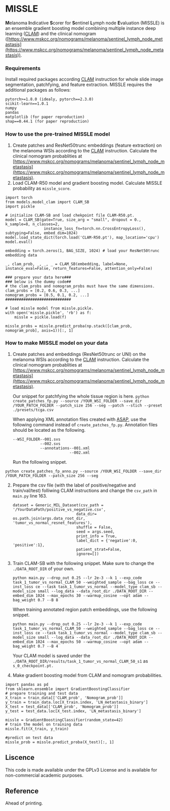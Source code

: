 # **MISSLE**

**M**elanoma **I**ndicative **S**corer for **S**entinel **L**ymph node **E**valuation (MISSLE) is an ensemble gradient boosting model combining multiple instance deep learning ([CLAM](https://github.com/mahmoodlab/CLAM/tree/master)) and the clinical nomogram ([https://www.mskcc.org/nomograms/melanoma/sentinel_lymph_node_metastasis](https://www.mskcc.org/nomograms/melanoma/sentinel_lymph_node_metastasis)). 

### Requirements

Install required packages according [CLAM](https://github.com/mahmoodlab/CLAM/tree/master) instruction for whole slide image segmentation, patchfying, and feature extraction. MISSLE requires the additional packages as follows:

```
pytorch>=1.8.0 (idealy, pytorch==2.3.0)
scikit-learn==1.0.1
numpy
pandas
matplotlib (for paper reproduction)
shap==0.44.1 (for paper reproduction)
```

### How to use the pre-trained MISSLE model

1. Create patches and ResNet50trunc embeddings (feature extraction) on the melanoma WSIs according to the [CLAM](https://github.com/mahmoodlab/CLAM/tree/master) instruction. Calculate the clinical nomogram probablities at [https://www.mskcc.org/nomograms/melanoma/sentinel_lymph_node_metastasis](https://www.mskcc.org/nomograms/melanoma/sentinel_lymph_node_metastasis).
2. Load CLAM-R50 model and gradient boosting model. Calculate MISSLE probability as `missle_score`.

```
import torch
from models.model_clam import CLAM_SB
import pickle

# initialize CLAM-SB and load chekpoint file CLAM-R50.pt.
model = CLAM_SB(gate=True, size_arg = "small", dropout = 0., k_sample=8, n_classes=2,
                 instance_loss_fn=torch.nn.CrossEntropyLoss(), subtyping=False, embed_dim=1024)
model.load_state_dict(torch.load('CLAM-R50.pt'), map_location='cpu')
model.eval()

embedding = torch.zeros(1, BAG_SIZE, 1024) # load your ResNet50trunc embedding data

_, clam_prob, _, _, _ = CLAM_SB(embedding, label=None, instance_eval=False, return_features=False, attention_only=False)

### prepare your data here###
### below is the dummy code##
# the clam_probs and nomogram_probs must have the same dimensions.
clam_probs = [0.2, 0.6, 0.3, ...]
nomogram_probs = [0.5, 0.1, 0.2, ...]
#############################

# load missle model from missle.pickle.
with open('missle.pickle', 'rb') as f:
    missle = pickle.load(f)

missle_probs = missle.predict_proba(np.stack([clam_prob, nomogram_prob], axis=1))[:, 1]
```

### How to make MISSLE model on your data

1. Create patches and embeddings (ResNet50trunc or UNI) on the melanoma WSIs according to the [CLAM](https://github.com/mahmoodlab/CLAM/tree/master) instruction. Calculate the clinical nomogram probablities at [https://www.mskcc.org/nomograms/melanoma/sentinel_lymph_node_metastasis](https://www.mskcc.org/nomograms/melanoma/sentinel_lymph_node_metastasis).

   Our snippet for patchfying the whole tissue region is here.
   `python create_patches_fp.py --source /YOUR_WSI_FOLDER --save_dir /YOUR_PATCH_FOLDER --patch_size 256 --seg --patch --stich --preset ./presets/tcga.csv`

   When applying XML annotation files created with [ASAP](https://github.com/computationalpathologygroup/ASAP), use the following command instead of `create_patches_fp.py`. Annotation files should be located as the following.

   ```
   --WSI_FOLDER--001.svs
               --002.svs
               --annotations--001.xml
                            --002.xml
   ```

    Run the following snippet.

`python create_patches_fp_anno.py --source /YOUR_WSI_FOLDER --save_dir /YOUR_PATCH_FOLDER --patch_size 256 --seg`

2. Prepare the csv file (with the label of positive/negative and train/val/test) folliwing CLAM instructions and change the `csv_path` in `main.py` line 163.

   ```
   dataset = Generic_MIL_Dataset(csv_path = '/YourDataPath/positive_vs_negative.csv',
                               data_dir= os.path.join(args.data_root_dir, 'tumor_vs_normal_resnet_features'),
                               shuffle = False, 
                               seed = args.seed, 
                               print_info = True,
                               label_dict = {'negative':0, 'positive':1},
                               patient_strat=False,
                               ignore=[])
   ```
3. Train CLAM-SB with the following snippet. Make sure to change the `./DATA_ROOT_DIR` of your own.

   `python main.py --drop_out 0.25 --lr 2e-3 --k 1 --exp_code task_1_tumor_vs_normal_CLAM_50 --weighted_sample --bag_loss ce --inst_loss ce --task task_1_tumor_vs_normal --model_type clam_sb --model_size small --log_data --data_root_dir ./DATA_ROOT_DIR --embed_dim 1024 --max_epochs 30 --warmup_cosine -—opt adam --bag_weight 0.7 --B 8`

   When training annotated region patch embeddings, use the following snippet.

   `python main.py --drop_out 0.25 --lr 2e-3 --k 1 --exp_code task_1_tumor_vs_normal_CLAM_50 --weighted_sample --bag_loss ce --inst_loss ce --task task_1_tumor_vs_normal --model_type clam_sb --model_size small --log_data --data_root_dir ./DATA_ROOT_DIR --embed_dim 1024 --max_epochs 50 --warmup_cosine -—opt adam --bag_weight 0.7 --B 4`

   Your CLAM model is saved under the `./DATA_ROOT_DIR/results/task_1_tumor_vs_normal_CLAM_50_s1` as `s_0_checkpoint.pt.`
4. Make gradient boosting model from CLAM and nomogram probabilities.

```
import pandas as pd
from sklearn.ensemble import GradientBoostingClassifier
# prepare training and test data
X_train = train_data[['CLAM_prob', 'Nomogram_prob']]
y_train = train_data.loc[X_train.index, 'LN_metastasis_binary']
X_test = test_data[['CLAM_prob', 'Nomogram_prob']]
y_test = test_data.loc[X_test.index, 'LN_metastasis_binary']

missle = GradientBoostingClassifier(random_state=42)
# train the model on training data
missle.fit(X_train, y_train)

#predict on test data
missle_prob = missle.predict_proba(X_test)[:, 1]
```

## **Liscence**

This code is made available under the GPLv3 License and is available for non-commercial academic purposes.

## Reference

Ahead of printing.
